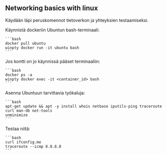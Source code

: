 ## Networking basics with linux

Käydään läpi peruskomennot tietoverkon ja yhteyksien testaamiseksi.

Käynnistä dockeriin Ubuntun bash-terminaali:

    ```bash
    docker pull ubuntu
    winpty docker run -it ubuntu bash
    ```

Jos kontti on jo käynnissä pääset terminaaliin:

    ```bash
    docker ps -a
    winpty docker exec -it <container_id> bash
    ```

Asenna Ubuntuun tarvittavia työkaluja:

    ```bash
    apt-get update && apt -y install whois netbase iputils-ping traceroute curl man-db net-tools
    unminimize
    ```

Testaa niitä:

    ```bash 
    curl ifconfig.me
    traceroute --icmp 8.8.8.8
    ```





